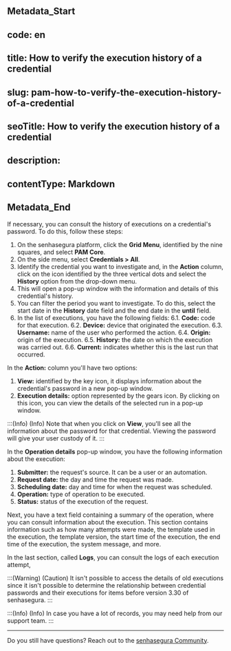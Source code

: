## Metadata_Start 
## code: en
## title: How to verify the execution history of a credential 
## slug: pam-how-to-verify-the-execution-history-of-a-credential 
## seoTitle: How to verify the execution history of a credential 
## description:  
## contentType: Markdown 
## Metadata_End
If necessary, you can consult the history of executions on a credential's password. To do this, follow these steps:

1. On the senhasegura platform, click the **Grid Menu**, identified by the nine squares, and select **PAM Core**.
2. On the side menu, select **Credentials > All**.
3. Identify the credential you want to investigate and, in the **Action** column, click on the icon identified by the three vertical dots and select the **History** option from the drop-down menu.
4. This will open a pop-up window with the information and details of this credential's history.
5. You can filter the period you want to investigate. To do this, select the start date in the **History** date field and the end date in the **until** field.
6. In the list of executions, you have the following fields:
    6.1. **Code:** code for that execution.
    6.2. **Device:** device that originated the execution.
    6.3. **Username:** name of the user who performed the action.
    6.4. **Origin:** origin of the execution.
    6.5. **History:** the date on which the execution was carried out.
    6.6. **Current:** indicates whether this is the last run that occurred.

In the **Action:** column you'll have  two options:

1. **View:** identified by the key icon, it displays information about the credential's password in a new pop-up window.
2. **Execution details:** option represented by the gears icon. By clicking on this icon, you can view the details of the selected run in a pop-up window.

        
:::(Info) (Info)
Note that when you click on **View**, you'll see all the information about the password for that credential. Viewing the password will give your user custody of it.
:::

In the **Operation details** pop-up window, you have the following information about the execution:

1. **Submitter:** the request's source. It can be a user or an automation.
2. **Request date:** the day and time the request was made.
3. **Scheduling date:** day and time for when the request was scheduled.
4. **Operation:** type of operation to be executed.
5. **Status:** status of the execution of the request.

Next, you have a text field containing a summary of the operation, where you can consult information about the execution. This section contains information such as how many attempts were made, the template used in the execution, the template version, the start time of the execution, the end time of the execution, the system message, and more.

In the last section, called **Logs**, you can consult the logs of each execution attempt,

:::(Warning) (Caution)
It isn't possible to access the details of old executions since it isn't possible to determine the relationship between credential passwords and their executions for items before version 3.30 of senhasegura.
:::

:::(Info) (Info)
In case you have a lot of records, you may need help from our support team.
:::

***

Do you still have questions? Reach out to the [senhasegura Community](https://community.senhasegura.io/).